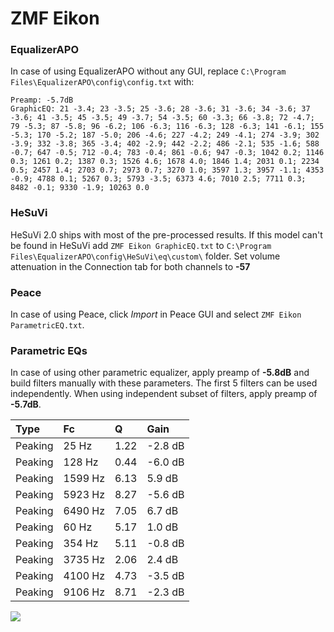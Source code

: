 # ZMF Eikon

### EqualizerAPO
In case of using EqualizerAPO without any GUI, replace `C:\Program Files\EqualizerAPO\config\config.txt`
with:
```
Preamp: -5.7dB
GraphicEQ: 21 -3.4; 23 -3.5; 25 -3.6; 28 -3.6; 31 -3.6; 34 -3.6; 37 -3.6; 41 -3.5; 45 -3.5; 49 -3.7; 54 -3.5; 60 -3.3; 66 -3.8; 72 -4.7; 79 -5.3; 87 -5.8; 96 -6.2; 106 -6.3; 116 -6.3; 128 -6.3; 141 -6.1; 155 -5.3; 170 -5.2; 187 -5.0; 206 -4.6; 227 -4.2; 249 -4.1; 274 -3.9; 302 -3.9; 332 -3.8; 365 -3.4; 402 -2.9; 442 -2.2; 486 -2.1; 535 -1.6; 588 -0.7; 647 -0.5; 712 -0.4; 783 -0.4; 861 -0.6; 947 -0.3; 1042 0.2; 1146 0.3; 1261 0.2; 1387 0.3; 1526 4.6; 1678 4.0; 1846 1.4; 2031 0.1; 2234 0.5; 2457 1.4; 2703 0.7; 2973 0.7; 3270 1.0; 3597 1.3; 3957 -1.1; 4353 -0.9; 4788 0.1; 5267 0.3; 5793 -3.5; 6373 4.6; 7010 2.5; 7711 0.3; 8482 -0.1; 9330 -1.9; 10263 0.0
```

### HeSuVi
HeSuVi 2.0 ships with most of the pre-processed results. If this model can't be found in HeSuVi add
`ZMF Eikon GraphicEQ.txt` to `C:\Program Files\EqualizerAPO\config\HeSuVi\eq\custom\` folder.
Set volume attenuation in the Connection tab for both channels to **-57**

### Peace
In case of using Peace, click *Import* in Peace GUI and select `ZMF Eikon ParametricEQ.txt`.

### Parametric EQs
In case of using other parametric equalizer, apply preamp of **-5.8dB** and build filters manually
with these parameters. The first 5 filters can be used independently.
When using independent subset of filters, apply preamp of **-5.7dB**.

| Type    | Fc      |    Q | Gain    |
|:--------|:--------|:-----|:--------|
| Peaking | 25 Hz   | 1.22 | -2.8 dB |
| Peaking | 128 Hz  | 0.44 | -6.0 dB |
| Peaking | 1599 Hz | 6.13 | 5.9 dB  |
| Peaking | 5923 Hz | 8.27 | -5.6 dB |
| Peaking | 6490 Hz | 7.05 | 6.7 dB  |
| Peaking | 60 Hz   | 5.17 | 1.0 dB  |
| Peaking | 354 Hz  | 5.11 | -0.8 dB |
| Peaking | 3735 Hz | 2.06 | 2.4 dB  |
| Peaking | 4100 Hz | 4.73 | -3.5 dB |
| Peaking | 9106 Hz | 8.71 | -2.3 dB |

![](https://raw.githubusercontent.com/jaakkopasanen/AutoEq/master/results/innerfidelity/sbaf-serious/ZMF%20Eikon/ZMF%20Eikon.png)
